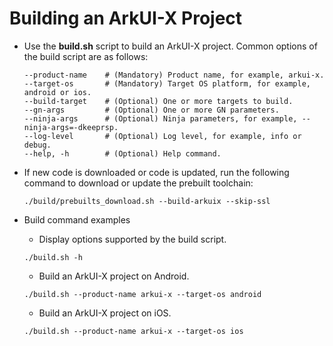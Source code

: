 # Building an ArkUI-X Project

- Use the **build.sh** script to build an ArkUI-X project. Common options of the build script are as follows:

  ```shell
  --product-name    # (Mandatory) Product name, for example, arkui-x.
  --target-os       # (Mandatory) Target OS platform, for example, android or ios.
  --build-target    # (Optional) One or more targets to build.
  --gn-args         # (Optional) One or more GN parameters.
  --ninja-args      # (Optional) Ninja parameters, for example, --ninja-args=-dkeeprsp.
  --log-level       # (Optional) Log level, for example, info or debug.
  --help, -h        # (Optional) Help command.
  ```

- If new code is downloaded or code is updated, run the following command to download or update the prebuilt toolchain:
  ```
  ./build/prebuilts_download.sh --build-arkuix --skip-ssl
  ```
- Build command examples
  - Display options supported by the build script.
  ```
  ./build.sh -h
  ```

  - Build an ArkUI-X project on Android.

  ```shell
  ./build.sh --product-name arkui-x --target-os android
  ```

  - Build an ArkUI-X project on iOS.

  ```shell
  ./build.sh --product-name arkui-x --target-os ios
  ```
